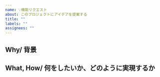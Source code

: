 ```yaml
---
name: 💡機能リクエスト
about: このプロジェクトにアイデアを提案する
title: ""
labels: ""
assignees: ""
---
```


## Why/ 背景

## What, How/ 何をしたいか、どのように実現するか
